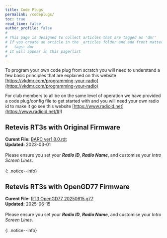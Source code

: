 ```yaml
---
title: Code Plugs
permalink: /codeplugs/
toc: true
read_time: false
author_profile: false
#
# This page is designed to collect articles that are tagged as 'dmr'
# If you create an article in the _articles folder and add front matter of
#   tags: dmr
# it will appear in this page/list
#
---
```

To program your own code plug from scratch you will need to understand a few basic principles that are explained on this website
[https://vkdmr.com/programming-your-radio](https://vkdmr.com/programming-your-radio)

For club members to all be on the same level of operation we have provided a code
plug/config file to get started with and you will need your own radio id to make it go see this website
[https://www.radioid.net](https://www.radioid.net/#!)

## Retevis RT3s with Original Firmware

**Curent File:** [BARC ver1.8.0.rdt](/assets/codeplugs/BARC_ver1.8.0.rdt)
<br/>
**Updated:** 2023-03-01
<br/>
<br/>
Please ensure you set your _**Radio ID**_, _**Radio Name**_, and customise your
_Intro Screen Lines_.
<br/>
<br/>
{: .notice--info}


## Retevis RT3s with OpenGD77 Firmware

**Curent File:** [RT3 OpenGD77 20250615.g77](/assets/codeplugs/RT3_OpenGD77_20250615.g77)
<br/>
**Updated:** 2025-06-15
<br/>
<br/>
Please ensure you set your _**Radio ID**_, _**Radio Name**_, and customise your
_Intro Screen Lines_.
<br/>
<br/>
{: .notice--info}


